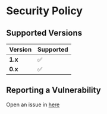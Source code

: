 # Security Policy

## Supported Versions

| Version | Supported |
| ------- | --------- |
| **1.x** | ✅        |
| **0.x** | ✅        |

## Reporting a Vulnerability

Open an issue in [here](https://github.com/ProxityStudios/typescript-starter/issues)
